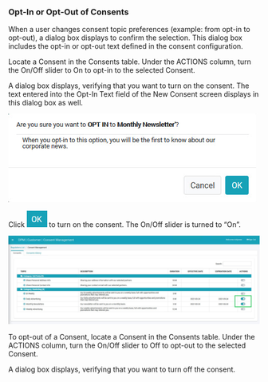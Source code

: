 ### Opt-In or Opt-Out of Consents

When a user changes consent topic preferences (example: from opt-in to opt-out), a dialog box displays to confirm the selection. This dialog box includes the opt-in or opt-out text defined in the consent configuration.

Locate a Consent in the Consents table. Under the ACTIONS column, turn the On/Off slider to On to opt-in to the selected Consent.

A dialog box displays, verifying that you want to turn on the consent. The text entered into the Opt-In Text field of the New Consent screen displays in this dialog box as well.

![image](/articles/demo_project/DPM_Demo_Project/images/08_7_Consent_CustConsent_OptIn.jpg)                                   

Click ![image](/articles/demo_project/DPM_Demo_Project/images/08_ICON_OK.png) to turn on the consent. The On/Off slider is turned to “On”.

![image](/articles/demo_project/DPM_Demo_Project/images/08_3_Consent_CustConsent_OptIn_Callouts.jpg)  

To opt-out of a Consent, locate a Consent in the Consents table. Under the ACTIONS column, turn the On/Off slider to Off to opt-out to the selected Consent.

A dialog box displays, verifying that you want to turn off the consent. 
